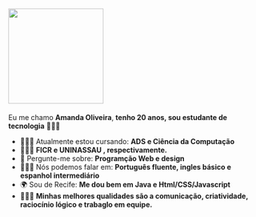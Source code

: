 # <img src="https://pa1.aminoapps.com/7566/96f220b9ca8d5040d15109e8308f81b6e4f7e9bar1-364-277_hq.gif" width="190px">

Eu me chamo <strong>Amanda Oliveira</strong>, <strong>tenho 20 anos, sou estudante de tecnologia</strong> 👩🏽‍💻

- 👩🏽‍💼 Atualmente estou cursando: <strong>ADS e Ciência da Computação</strong>
- 👩🏽‍💻 <strong>FICR e UNINASSAU , respectivamente.</strong>
- 💬 Pergunte-me sobre: <strong>Programção Web e design</strong>
- 👩🏽‍🏫 Nós podemos falar em: <strong>Português fluente, ingles básico e espanhol intermediário</strong>
- 🌍 Sou de Recife: <strong>Me dou bem em Java e Html/CSS/Javascript</strong>
- 👩🏽‍🎓 <strong>Minhas melhores qualidades são a comunicação, criatividade, raciocínio lógico e trabaglo em equipe.</strong>
